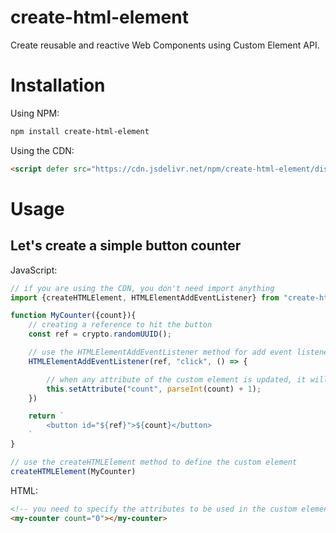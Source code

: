 # create-html-element

Create reusable and reactive Web Components using Custom Element API.

# Installation

Using NPM:

```sh
npm install create-html-element
```

Using the CDN:

```html
<script defer src="https://cdn.jsdelivr.net/npm/create-html-element/dist/cdn.js"></script>
```

# Usage

## Let's create a simple button counter

JavaScript:

```js
// if you are using the CDN, you don't need import anything
import {createHTMLElement, HTMLElementAddEventListener} from "create-html-element";

function MyCounter({count}){
    // creating a reference to hit the button
    const ref = crypto.randomUUID();

    // use the HTMLElementAddEventListener method for add event listener to elements inside custom elements
    HTMLElementAddEventListener(ref, "click", () => {

        // when any attribute of the custom element is updated, it will be re-rendered
        this.setAttribute("count", parseInt(count) + 1);
    })

    return `
        <button id="${ref}">${count}</button>
    `
}

// use the createHTMLElement method to define the custom element
createHTMLElement(MyCounter)
```

HTML:

```html
<!-- you need to specify the attributes to be used in the custom element function, otherwise it will throw an error -->
<my-counter count="0"></my-counter>
```